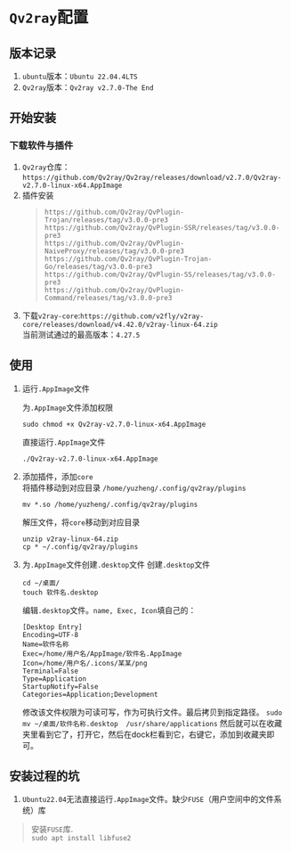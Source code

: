 # `Qv2ray`配置

## 版本记录

1. `ubuntu`版本：`Ubuntu 22.04.4LTS`
2. `Qv2ray`版本：`Qv2ray v2.7.0-The End`

## 开始安装

### 下载软件与插件

1. `Qv2ray`仓库：`https://github.com/Qv2ray/Qv2ray/releases/download/v2.7.0/Qv2ray-v2.7.0-linux-x64.AppImage`  
2. 插件安装  
    > `https://github.com/Qv2ray/QvPlugin-Trojan/releases/tag/v3.0.0-pre3`  
    > `https://github.com/Qv2ray/QvPlugin-SSR/releases/tag/v3.0.0-pre3`  
    > `https://github.com/Qv2ray/QvPlugin-NaiveProxy/releases/tag/v3.0.0-pre3`  
    > `https://github.com/Qv2ray/QvPlugin-Trojan-Go/releases/tag/v3.0.0-pre3`  
    > `https://github.com/Qv2ray/QvPlugin-SS/releases/tag/v3.0.0-pre3`  
    > `https://github.com/Qv2ray/QvPlugin-Command/releases/tag/v3.0.0-pre3`  
3. 下载`v2ray-core`:`https://github.com/v2fly/v2ray-core/releases/download/v4.42.0/v2ray-linux-64.zip`  
当前测试通过的最高版本：`4.27.5`

## 使用

1. 运行`.AppImage`文件  

    为`.AppImage`文件添加权限

    ```shell
    sudo chmod +x Qv2ray-v2.7.0-linux-x64.AppImage
    ```

    直接运行`.AppImage`文件

    ```shell
    ./Qv2ray-v2.7.0-linux-x64.AppImage
    ```

2. 添加插件，添加`core`  
    将插件移动到对应目录 `/home/yuzheng/.config/qv2ray/plugins`

    ```shell
    mv *.so /home/yuzheng/.config/qv2ray/plugins
    ```

    解压文件，将`core`移动到对应目录

    ```shell
    unzip v2ray-linux-64.zip
    cp * ~/.config/qv2ray/plugins
    ```

3. 为`.AppImage`文件创建`.desktop`文件
    创建`.desktop`文件

    ```shell
    cd ~/桌面/
    touch 软件名.desktop
    ```

    编辑`.desktop`文件。`name, Exec, Icon`填自己的：

    ```shell
    [Desktop Entry]
    Encoding=UTF-8
    Name=软件名称
    Exec=/home/用户名/AppImage/软件名.AppImage
    Icon=/home/用户名/.icons/某某/png
    Terminal=False
    Type=Application
    StartupNotify=False
    Categories=Application;Development
    ```

    修改该文件权限为可读可写，作为可执行文件。最后拷贝到指定路径。
    ```sudo mv ~/桌面/软件名称.desktop  /usr/share/applications```
    然后就可以在收藏夹里看到它了，打开它，然后在dock栏看到它，右键它，添加到收藏夹即可。

## 安装过程的坑

1. `Ubuntu22.04`无法直接运行`.AppImage`文件。缺少`FUSE`（用户空间中的文件系统）库

> 安装`FUSE`库.  
> ```sudo apt install libfuse2```
